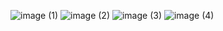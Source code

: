 ![image (1)](https://github.com/user-attachments/assets/a94f8412-575b-429f-b630-0d58a843f0b7)
![image (2)](https://github.com/user-attachments/assets/5fb91e9a-068e-4b7d-b334-8109ed390d0d)
![image (3)](https://github.com/user-attachments/assets/5e807aa1-b726-4574-9c2c-957576a8349c)
![image (4)](https://github.com/user-attachments/assets/d9d466ea-61af-458a-bc46-a75da9ea8ec6)

